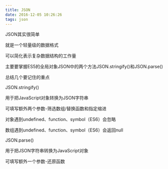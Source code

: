 ```yaml
---
title: JSON
date: 2016-12-05 10:26:26
tags: json
---
```


JSON其实很简单
 
就是一个轻量级的数据格式 

可以简化表示复杂数据结构的工作量 

主要要掌握ES5的全局对象JSON中的两个方法JSON.stringify()和JSON.parse() 

总结几个要记住的重点

JSON.stringify() 

用于把JavaScript对象转换为JSON字符串 

可填写额外两个参数-筛选数组/替换函数和指定缩进 

对象遇到undefined、function、symbol（ES6）会忽略

数组遇到undefined、function、symbol（ES6）会返回null

JSON.parse() 

用于把JSON字符串转换为JavaScript对象 

可填写额外一个参数-还原函数